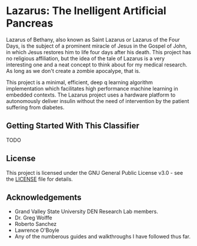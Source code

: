 # Lazarus: The Inelligent Artificial Pancreas
Lazarus of Bethany, also known as Saint Lazarus or Lazarus of the Four Days, is the subject of a prominent miracle of Jesus in the Gospel of John, in which Jesus restores him to life four days after his death. This project has no religious affiliation, but the idea of the tale of Lazarus is a very interesting one and a neat concept to think about for my medical research. As long as we don't create a zombie apocalype, that is.

This project is a minimal, efficient, deep q learning algorithm implementation which facilitates high performance machine learning in embedded contexts. The Lazarus project uses a hardware platform to autonomously deliver insulin without the need of intervention by the patient suffering from diabetes.

## Getting Started With This Classifier
TODO

## License
This project is licensed under the GNU General Public License v3.0 - see the [LICENSE](https://github.com/jparr721/Lazarus/blob/master/LICENSE) file for details.

## Acknowledgements
- Grand Valley State University DEN Research Lab members.
- Dr. Greg Wolffe
- Roberto Sanchez
- Lawrence O'Boyle
- Any of the numberous guides and walkthroughs I have followed thus far.
